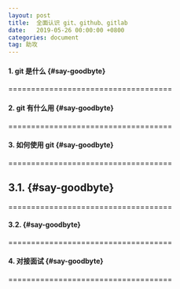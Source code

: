 ```yaml
---
layout: post
title:  全面认识 git、github、gitlab 
date:   2019-05-26 00:00:00 +0800
categories: document
tag: 助攻
---
```


#### 1. git 是什么			{#say-goodbyte}
====================================


#### 2. git 有什么用			{#say-goodbyte}
====================================


#### 3. 如何使用 git			{#say-goodbyte}
====================================


## 3.1. 			{#say-goodbyte}
====================================



#### 3.2. 			{#say-goodbyte}
====================================


#### 4. 对接面试		{#say-goodbyte}
====================================




